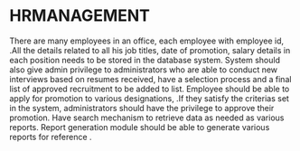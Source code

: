 # HRMANAGEMENT

There are many employees in an office, each employee with employee id, .All the details related to all his job titles, date of promotion, salary details in each position needs to be stored in the database system. System should also give admin privilege to administrators who are able to conduct new interviews based on resumes received, have a selection process and a final list of approved recruitment to be added to list. Employee should be able to apply for promotion to various designations, .If they satisfy the criterias set in the system, administrators should have the privilege to approve their promotion. Have search mechanism to retrieve data as needed as various reports. Report generation module should be able to generate various reports for reference .
